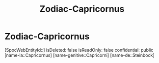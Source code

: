 ﻿---
title: "Zodiac-Capricornus"
type: Zodiac
tags:
- astro/Zodiac

---

# Zodiac-Capricornus

[SpocWebEntityId::]
isDeleted: false
isReadOnly: false
confidential: public
[name-la::Capricornus]
[name-genitive::Capricorni]
[name-de::Steinbock]
